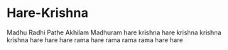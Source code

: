 # Hare-Krishna
Madhu Radhi Pathe Akhilam Madhuram
hare krishna hare krishna 
krishna krishna 
hare hare
hare rama hare rama 
rama rama
hare hare
